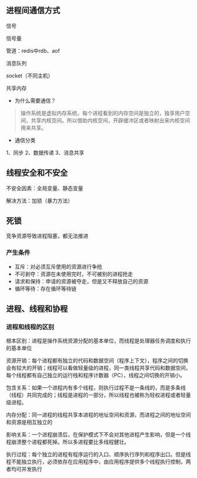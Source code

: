 ## 进程间通信方式

信号

信号量

管道：redis中rdb、aof

消息队列

socket（不同主机）

共享内存

- 为什么需要通信？

> 操作系统是虚拟内存系统，每个进程看到的内存空间是独立的，独享用户空间，共享内核空间。所以借助内核空间，开辟缓冲区或者映射出来内核空间用来共享。

- 通信分类

1、同步 2、数据传递 3、消息共享

## 线程安全和不安全

不安全因素：全局变量、静态变量

解决方法：加锁（暴力方法）

## 死锁

竞争资源导致进程阻塞，都无法推进

### 产生条件

- 互斥：对必须互斥使用的资源进行争抢
- 不可剥夺：资源在未使用完时，不可被别的进程抢走
- 请求和保持：申请的资源被夺走，但是又不释放自己的资源
- 循环等待：存在循环等待链

## 进程、线程和协程

### 进程和线程的区别

根本区别：进程是操作系统资源分配的基本单位，而线程是处理器任务调度和执行的基本单位

资源开销：每个进程都有独立的代码和数据空间（程序上下文），程序之间的切换会有较大的开销；线程可以看做轻量级的进程，同一类线程共享代码和数据空间，每个线程都有自己独立的运行栈和程序计数器（PC），线程之间切换的开销小。

包含关系：如果一个进程内有多个线程，则执行过程不是一条线的，而是多条线（线程）共同完成的；线程是进程的一部分，所以线程也被称为轻权进程或者轻量级进程。

内存分配：同一进程的线程共享本进程的地址空间和资源，而进程之间的地址空间和资源是相互独立的

影响关系：一个进程崩溃后，在保护模式下不会对其他进程产生影响，但是一个线程崩溃整个进程都死掉。所以多进程要比多线程健壮。

执行过程：每个独立的进程有程序运行的入口、顺序执行序列和程序出口。但是线程不能独立执行，必须依存在应用程序中，由应用程序提供多个线程执行控制，两者均可并发执行

